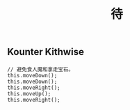 ﻿---
layout: default
title: 待
---
## Kounter Kithwise
```
// 避免食人魔和拿走宝石。
this.moveDown();
this.moveDown();
this.moveRight();
this.moveUp();
this.moveRight();
```
